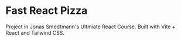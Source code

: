 # Fast React Pizza

Project in Jonas Smedtmann's Ultmiate React Course. Built with Vite + React and Tailwind CSS.
